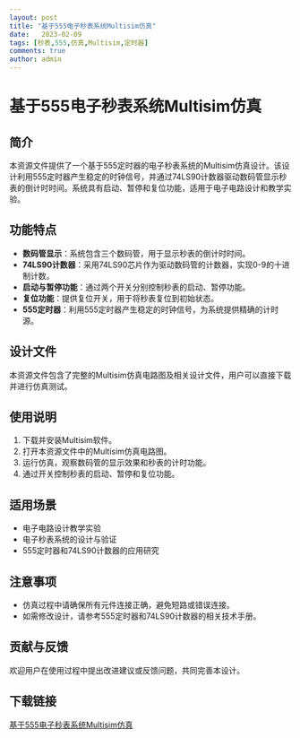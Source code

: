 ```yaml
---
layout: post
title: "基于555电子秒表系统Multisim仿真"
date:   2023-02-09
tags: [秒表,555,仿真,Multisim,定时器]
comments: true
author: admin
---
```

# 基于555电子秒表系统Multisim仿真

## 简介
本资源文件提供了一个基于555定时器的电子秒表系统的Multisim仿真设计。该设计利用555定时器产生稳定的时钟信号，并通过74LS90计数器驱动数码管显示秒表的倒计时时间。系统具有启动、暂停和复位功能，适用于电子电路设计和教学实验。

## 功能特点
- **数码管显示**：系统包含三个数码管，用于显示秒表的倒计时时间。
- **74LS90计数器**：采用74LS90芯片作为驱动数码管的计数器，实现0-9的十进制计数。
- **启动与暂停功能**：通过两个开关分别控制秒表的启动、暂停功能。
- **复位功能**：提供复位开关，用于将秒表复位到初始状态。
- **555定时器**：利用555定时器产生稳定的时钟信号，为系统提供精确的计时源。

## 设计文件
本资源文件包含了完整的Multisim仿真电路图及相关设计文件，用户可以直接下载并进行仿真测试。

## 使用说明
1. 下载并安装Multisim软件。
2. 打开本资源文件中的Multisim仿真电路图。
3. 运行仿真，观察数码管的显示效果和秒表的计时功能。
4. 通过开关控制秒表的启动、暂停和复位功能。

## 适用场景
- 电子电路设计教学实验
- 电子秒表系统的设计与验证
- 555定时器和74LS90计数器的应用研究

## 注意事项
- 仿真过程中请确保所有元件连接正确，避免短路或错误连接。
- 如需修改设计，请参考555定时器和74LS90计数器的相关技术手册。

## 贡献与反馈
欢迎用户在使用过程中提出改进建议或反馈问题，共同完善本设计。

## 下载链接

[基于555电子秒表系统Multisim仿真](https://pan.quark.cn/s/b345437c6595)